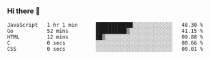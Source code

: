 ### Hi there 👋

<!--
**KLXLjun/KLXLjun** is a ✨ _special_ ✨ repository because its `README.md` (this file) appears on your GitHub profile.

Here are some ideas to get you started:

- 🔭 I’m currently working on ...
- 🌱 I’m currently learning ...
- 👯 I’m looking to collaborate on ...
- 🤔 I’m looking for help with ...
- 💬 Ask me about ...
- 📫 How to reach me: ...
- 😄 Pronouns: ...
- ⚡ Fun fact: ...
-->

<!--START_SECTION:waka-->
```text
JavaScript   1 hr 1 min      ████████████░░░░░░░░░░░░░   48.30 % 
Go           52 mins         ██████████▒░░░░░░░░░░░░░░   41.15 % 
HTML         12 mins         ██▒░░░░░░░░░░░░░░░░░░░░░░   09.88 % 
C            0 secs          ░░░░░░░░░░░░░░░░░░░░░░░░░   00.66 % 
CSS          0 secs          ░░░░░░░░░░░░░░░░░░░░░░░░░   00.01 % 
```
<!--END_SECTION:waka-->

